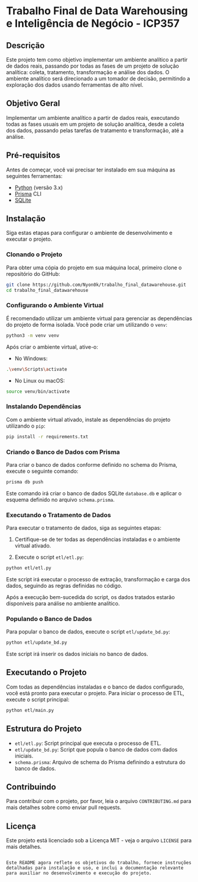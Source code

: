# Trabalho Final de Data Warehousing e Inteligência de Negócio - ICP357

## Descrição

Este projeto tem como objetivo implementar um ambiente analítico a partir de dados reais, passando por todas as fases de um projeto de solução analítica: coleta, tratamento, transformação e análise dos dados. O ambiente analítico será direcionado a um tomador de decisão, permitindo a exploração dos dados usando ferramentas de alto nível.

## Objetivo Geral

Implementar um ambiente analítico a partir de dados reais, executando todas as fases usuais em um projeto de solução analítica, desde a coleta dos dados, passando pelas tarefas de tratamento e transformação, até a análise.

## Pré-requisitos

Antes de começar, você vai precisar ter instalado em sua máquina as seguintes ferramentas:

- [Python](https://www.python.org/downloads/) (versão 3.x)
- [Prisma](https://www.prisma.io/docs/getting-started/setup-prisma/start-from-scratch/relational-databases-typescript-sqlite) CLI
- [SQLite](https://www.sqlite.org/index.html)

## Instalação

Siga estas etapas para configurar o ambiente de desenvolvimento e executar o projeto.

### Clonando o Projeto

Para obter uma cópia do projeto em sua máquina local, primeiro clone o repositório do GitHub:

```bash
git clone https://github.com/Nyon0k/trabalho_final_datawarehouse.git
cd trabalho_final_datawarehouse
```

### Configurando o Ambiente Virtual

É recomendado utilizar um ambiente virtual para gerenciar as dependências do projeto de forma isolada. Você pode criar um utilizando o `venv`:

```bash
python3 -m venv venv
```

Após criar o ambiente virtual, ative-o:

- No Windows:

```bash
.\venv\Scripts\activate
```

- No Linux ou macOS:

```bash
source venv/bin/activate
```

### Instalando Dependências

Com o ambiente virtual ativado, instale as dependências do projeto utilizando o `pip`:

```bash
pip install -r requirements.txt
```

### Criando o Banco de Dados com Prisma

Para criar o banco de dados conforme definido no schema do Prisma, execute o seguinte comando:

```bash
prisma db push
```

Este comando irá criar o banco de dados SQLite `database.db` e aplicar o esquema definido no arquivo `schema.prisma`.

### Executando o Tratamento de Dados

Para executar o tratamento de dados, siga as seguintes etapas:

1. Certifique-se de ter todas as dependências instaladas e o ambiente virtual ativado.

2. Execute o script `etl/etl.py`:

```bash
python etl/etl.py
```

Este script irá executar o processo de extração, transformação e carga dos dados, seguindo as regras definidas no código.

Após a execução bem-sucedida do script, os dados tratados estarão disponíveis para análise no ambiente analítico.

### Populando o Banco de Dados

Para popular o banco de dados, execute o script `etl/update_bd.py`:

```bash
python etl/update_bd.py
```

Este script irá inserir os dados iniciais no banco de dados.

## Executando o Projeto

Com todas as dependências instaladas e o banco de dados configurado, você está pronto para executar o projeto. Para iniciar o processo de ETL, execute o script principal:

```bash
python etl/main.py
```

## Estrutura do Projeto

- `etl/etl.py`: Script principal que executa o processo de ETL.
- `etl/update_bd.py`: Script que popula o banco de dados com dados iniciais.
- `schema.prisma`: Arquivo de schema do Prisma definindo a estrutura do banco de dados.

## Contribuindo

Para contribuir com o projeto, por favor, leia o arquivo `CONTRIBUTING.md` para mais detalhes sobre como enviar pull requests.

## Licença

Este projeto está licenciado sob a Licença MIT - veja o arquivo `LICENSE` para mais detalhes.

```

Este README agora reflete os objetivos do trabalho, fornece instruções detalhadas para instalação e uso, e inclui a documentação relevante para auxiliar no desenvolvimento e execução do projeto.
```
